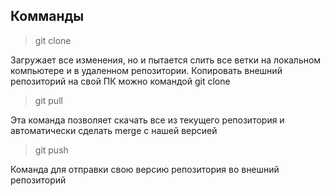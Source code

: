 ## Комманды 

> git clone 

Загружает все изменения, но и пытается слить 
все ветки на локальном компьютере и в
удаленном репозитории.
Копировать внешний репозиторий на свой ПК можно командой git clone


> git pull 

Эта команда позволяет скачать все 
из текущего репозитория и автоматически
сделать merge с нашей версией


> git push 

Команда для отправки  свою версию репозитория во
внешний репозиторий